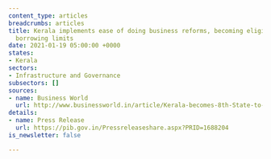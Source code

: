 ```yaml
---
content_type: articles
breadcrumbs: articles
title: Kerala implements ease of doing business reforms, becoming eligible for additional
  borrowing limits
date: 2021-01-19 05:00:00 +0000
states:
- Kerala
sectors:
- Infrastructure and Governance
subsectors: []
sources:
- name: Business World
  url: http://www.businessworld.in/article/Kerala-becomes-8th-State-to-complete-ease-of-doing-business-reforms/13-01-2021-365190/
details:
- name: Press Release
  url: https://pib.gov.in/Pressreleaseshare.aspx?PRID=1688204
is_newsletter: false

---
```

